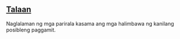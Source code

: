 ## [Talaan](https://la-lojban.github.io/uncll/romoi/xhtml_section_chunks/go01.html)

Naglalaman ng mga parirala kasama ang mga halimbawa ng kanilang posibleng paggamit.
